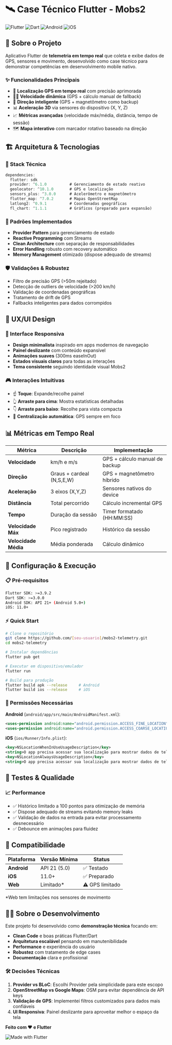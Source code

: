 # 🛰 Case Técnico Flutter - Mobs2

![Flutter](https://img.shields.io/badge/Flutter-02569B?style=for-the-badge&logo=flutter&logoColor=white)
![Dart](https://img.shields.io/badge/Dart-0175C2?style=for-the-badge&logo=dart&logoColor=white)
![Android](https://img.shields.io/badge/Android-3DDC84?style=for-the-badge&logo=android&logoColor=white)
![iOS](https://img.shields.io/badge/iOS-000000?style=for-the-badge&logo=ios&logoColor=white)

## 🎯 Sobre o Projeto

Aplicativo Flutter de **telemetria em tempo real** que coleta e exibe dados de GPS, sensores e movimento, desenvolvido como case técnico para demonstrar competências em desenvolvimento mobile nativo.

### ✨ Funcionalidades Principais

- 📍 **Localização GPS em tempo real** com precisão aprimorada
- 🏃‍♂️ **Velocidade dinâmica** (GPS + cálculo manual de fallback)
- 🧭 **Direção inteligente** (GPS + magnetômetro como backup)
- 📊 **Aceleração 3D** via sensores do dispositivo (X, Y, Z)
- 📈 **Métricas avançadas** (velocidade máx/média, distância, tempo de sessão)
- 🗺️ **Mapa interativo** com marcador rotativo baseado na direção

  

## 🏗️ Arquitetura & Tecnologias

### **📱 Stack Técnica**
```dart
dependencies:
  flutter: sdk
  provider: ^6.1.0          # Gerenciamento de estado reativo
  geolocator: ^10.1.0       # GPS e localização
  sensors_plus: ^3.0.0      # Acelerômetro e magnetômetro
  flutter_map: ^7.0.2       # Mapas OpenStreetMap
  latlong2: ^0.9.1          # Coordenadas geográficas
  fl_chart: ^1.1.1          # Gráficos (preparado para expansão)
```

### **🎯 Padrões Implementados**
- **Provider Pattern** para gerenciamento de estado
- **Reactive Programming** com Streams
- **Clean Architecture** com separação de responsabilidades
- **Error Handling** robusto com recovery automático
- **Memory Management** otimizado (dispose adequado de streams)

### **🛡️ Validações & Robustez**
- Filtro de precisão GPS (>50m rejeitado)
- Detecção de outliers de velocidade (>200 km/h)
- Validação de coordenadas geográficas
- Tratamento de drift de GPS
- Fallbacks inteligentes para dados corrompidos

## 🎨 UX/UI Design

### **📐 Interface Responsiva**
- **Design minimalista** inspirado em apps modernos de navegação
- **Painel deslizante** com conteúdo expansível
- **Animações suaves** (300ms easeInOut)
- **Estados visuais claros** para todas as interações
- **Tema consistente** seguindo identidade visual Mobs2

### **🎮 Interações Intuitivas**
- ☝️ **Toque**: Expande/recolhe painel
- 👆 **Arraste para cima**: Mostra estatísticas detalhadas
- 👇 **Arraste para baixo**: Recolhe para vista compacta
- 🎯 **Centralização automática**: GPS sempre em foco

## 📊 Métricas em Tempo Real

| Métrica | Descrição | Implementação |
|---------|-----------|---------------|
| **Velocidade** | km/h e m/s | GPS + cálculo manual de backup |
| **Direção** | Graus + cardeal (N,S,E,W) | GPS + magnetômetro híbrido |
| **Aceleração** | 3 eixos (X,Y,Z) | Sensores nativos do device |
| **Distância** | Total percorrido | Cálculo incremental GPS |
| **Tempo** | Duração da sessão | Timer formatado (HH:MM:SS) |
| **Velocidade Máx** | Pico registrado | Histórico da sessão |
| **Velocidade Média** | Média ponderada | Cálculo dinâmico |

## 🔧 Configuração & Execução

### **📋 Pré-requisitos**
```bash
Flutter SDK: >=3.9.2
Dart SDK: >=3.0.0
Android SDK: API 21+ (Android 5.0+)
iOS: 11.0+
```

### **⚡ Quick Start**
```bash
# Clone o repositório
git clone https://github.com/[seu-usuario]/mobs2-telemetry.git
cd mobs2-telemetry

# Instalar dependências
flutter pub get

# Executar em dispositivo/emulador
flutter run

# Build para produção
flutter build apk --release     # Android
flutter build ios --release     # iOS
```

### **🔐 Permissões Necessárias**

**Android** (`android/app/src/main/AndroidManifest.xml`):
```xml
<uses-permission android:name="android.permission.ACCESS_FINE_LOCATION"/>
<uses-permission android:name="android.permission.ACCESS_COARSE_LOCATION"/>
```

**iOS** (`ios/Runner/Info.plist`):
```xml
<key>NSLocationWhenInUseUsageDescription</key>
<string>O app precisa acessar sua localização para mostrar dados de telemetria.</string>
<key>NSLocationAlwaysUsageDescription</key>
<string>O app precisa acessar sua localização para mostrar dados de telemetria.</string>
```

## 🧪 Testes & Qualidade

### **📈 Performance**
- ✅ Histórico limitado a 100 pontos para otimização de memória
- ✅ Dispose adequado de streams evitando memory leaks
- ✅ Validação de dados na entrada para evitar processamento desnecessário
- ✅ Debounce em animações para fluidez

## 📱 Compatibilidade

| Plataforma | Versão Mínima | Status |
|------------|---------------|--------|
| **Android** | API 21 (5.0) | ✅ Testado |
| **iOS** | 11.0+ | ✅ Preparado |
| **Web** | Limitado* | ⚠️ GPS limitado |

*Web tem limitações nos sensores de movimento

## 👨‍💻 Sobre o Desenvolvimento

Este projeto foi desenvolvido como **demonstração técnica** focando em:

- **Clean Code** e boas práticas Flutter/Dart
- **Arquitetura escalável** pensando em manutenibilidade
- **Performance** e experiência do usuário
- **Robustez** com tratamento de edge cases
- **Documentação** clara e profissional

### **🛠️ Decisões Técnicas**

1. **Provider vs BLoC**: Escolhi Provider pela simplicidade para este escopo
2. **OpenStreetMap vs Google Maps**: OSM para evitar dependência de API keys
3. **Validação de GPS**: Implementei filtros customizados para dados mais confiáveis
4. **UI Responsiva**: Painel deslizante para aproveitar melhor o espaço da tela



**Feito com ❤️ e Flutter**

![Made with Flutter](https://img.shields.io/badge/Made%20with-Flutter-blue?style=flat-square&logo=flutter)

</div>
